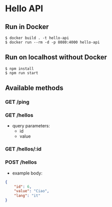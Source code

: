 # Hello API

## Run in Docker

```
$ docker build . -t hello-api
$ docker run --rm -d -p 8080:4000 hello-api
```

## Run on localhost without Docker

```
$ npm install
$ npm run start
```

## Available methods

### GET /ping

### GET /hellos

- query parameters:
  - id
  - value

### GET /hellos/:id

### POST /hellos

- example body:

```json
{
    "id": 6,
    "value": "Ciao",
    "lang": "it"
}
```